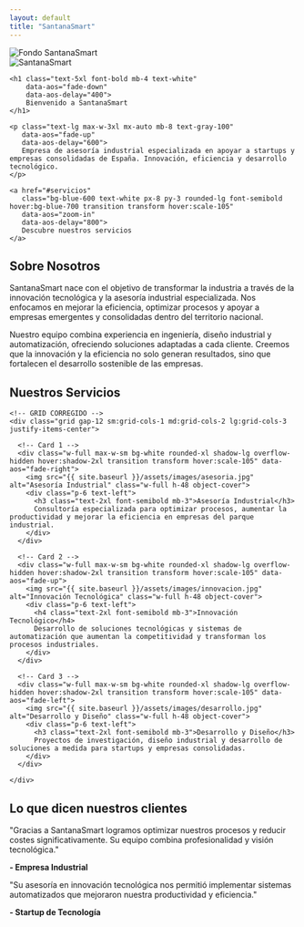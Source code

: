 ```yaml
---
layout: default
title: "SantanaSmart"
---
```


<!-- Hero Section -->
<section class="relative bg-gray-100 text-center py-32 overflow-hidden" data-aos="fade-up">
  <!-- Imagen de fondo con opacidad -->
  <div class="absolute inset-0">
    <img src="{{ site.baseurl }}/assets/images/fondo.jpg" 
         alt="Fondo SantanaSmart"
         class="w-full h-full object-cover opacity-30">
  </div>

  <!-- Overlay para oscurecer un poco (opcional) -->
  <div class="absolute inset-0 bg-black opacity-20"></div>

  <!-- Contenido encima -->
  <div class="relative z-10">
    <img src="{{ site.baseurl }}/assets/images/logo.jpg" 
         alt="SantanaSmart" 
         class="mx-auto mb-6 w-40" 
         data-aos="zoom-in" 
         data-aos-delay="200">

    <h1 class="text-5xl font-bold mb-4 text-white" 
        data-aos="fade-down" 
        data-aos-delay="400">
        Bienvenido a SantanaSmart
    </h1>

    <p class="text-lg max-w-3xl mx-auto mb-8 text-gray-100" 
       data-aos="fade-up" 
       data-aos-delay="600">
       Empresa de asesoría industrial especializada en apoyar a startups y empresas consolidadas de España. Innovación, eficiencia y desarrollo tecnológico.
    </p>

    <a href="#servicios" 
       class="bg-blue-600 text-white px-8 py-3 rounded-lg font-semibold hover:bg-blue-700 transition transform hover:scale-105" 
       data-aos="zoom-in" 
       data-aos-delay="800">
       Descubre nuestros servicios
    </a>
  </div>
</section>


<!-- Sobre Nosotros -->
<section id="sobre-nosotros" class="py-32 bg-white" data-aos="fade-up">
<div class="max-w-5xl mx-auto px-6 text-center">
  <h2 class="text-4xl font-bold mb-12">Sobre Nosotros</h2>
  <p class="text-lg mb-6">
    SantanaSmart nace con el objetivo de transformar la industria a través de la innovación tecnológica y la asesoría industrial especializada. Nos enfocamos en mejorar la eficiencia, optimizar procesos y apoyar a empresas emergentes y consolidadas dentro del territorio nacional.
  </p>
  <p class="text-lg">
    Nuestro equipo combina experiencia en ingeniería, diseño industrial y automatización, ofreciendo soluciones adaptadas a cada cliente. Creemos que la innovación y la eficiencia no solo generan resultados, sino que fortalecen el desarrollo sostenible de las empresas.
  </p>
</div>
</section>

<!-- Servicios -->
<section id="servicios" class="py-32 bg-gray-50">
  <div class="max-w-6xl mx-auto px-6 text-center">
    <h2 class="text-4xl font-bold mb-16" data-aos="fade-up">Nuestros Servicios</h2>

    <!-- GRID CORREGIDO -->
    <div class="grid gap-12 sm:grid-cols-1 md:grid-cols-2 lg:grid-cols-3 justify-items-center">

      <!-- Card 1 -->
      <div class="w-full max-w-sm bg-white rounded-xl shadow-lg overflow-hidden hover:shadow-2xl transition transform hover:scale-105" data-aos="fade-right">
        <img src="{{ site.baseurl }}/assets/images/asesoria.jpg" alt="Asesoría Industrial" class="w-full h-48 object-cover">
        <div class="p-6 text-left">
          <h3 class="text-2xl font-semibold mb-3">Asesoría Industrial</h3>
          Consultoría especializada para optimizar procesos, aumentar la productividad y mejorar la eficiencia en empresas del parque industrial.
        </div>
      </div>

      <!-- Card 2 -->
      <div class="w-full max-w-sm bg-white rounded-xl shadow-lg overflow-hidden hover:shadow-2xl transition transform hover:scale-105" data-aos="fade-up">
        <img src="{{ site.baseurl }}/assets/images/innovacion.jpg" alt="Innovación Tecnológica" class="w-full h-48 object-cover">
        <div class="p-6 text-left">
          <h4 class="text-2xl font-semibold mb-3">Innovación Tecnológico</h4>
          Desarrollo de soluciones tecnológicas y sistemas de automatización que aumentan la competitividad y transforman los procesos industriales.
        </div>
      </div>

      <!-- Card 3 -->
      <div class="w-full max-w-sm bg-white rounded-xl shadow-lg overflow-hidden hover:shadow-2xl transition transform hover:scale-105" data-aos="fade-left">
        <img src="{{ site.baseurl }}/assets/images/desarrollo.jpg" alt="Desarrollo y Diseño" class="w-full h-48 object-cover">
        <div class="p-6 text-left">
          <h3 class="text-2xl font-semibold mb-3">Desarrollo y Diseño</h3>
          Proyectos de investigación, diseño industrial y desarrollo de soluciones a medida para startups y empresas consolidadas.
        </div>
      </div>

    </div>
  </div>
</section>


<!-- Testimonios -->
<section class="py-32 bg-white">
<div class="max-w-4xl mx-auto px-6 text-center">
  <h2 class="text-4xl font-bold mb-16" data-aos="fade-up">Lo que dicen nuestros clientes</h2>
  <div class="space-y-10">
    <div class="bg-gray-100 p-8 rounded-xl shadow" data-aos="fade-right">
      <p class="mb-4">"Gracias a SantanaSmart logramos optimizar nuestros procesos y reducir costes significativamente. Su equipo combina profesionalidad y visión tecnológica."</p>
      <strong>- Empresa Industrial</strong>
    </div>
    <div class="bg-gray-100 p-8 rounded-xl shadow" data-aos="fade-left">
      <p class="mb-4">"Su asesoría en innovación tecnológica nos permitió implementar sistemas automatizados que mejoraron nuestra productividad y eficiencia."</p>
      <strong>- Startup de Tecnología</strong>
    </div>
  </div>
</div>
</section>

<!-- Footer -->














